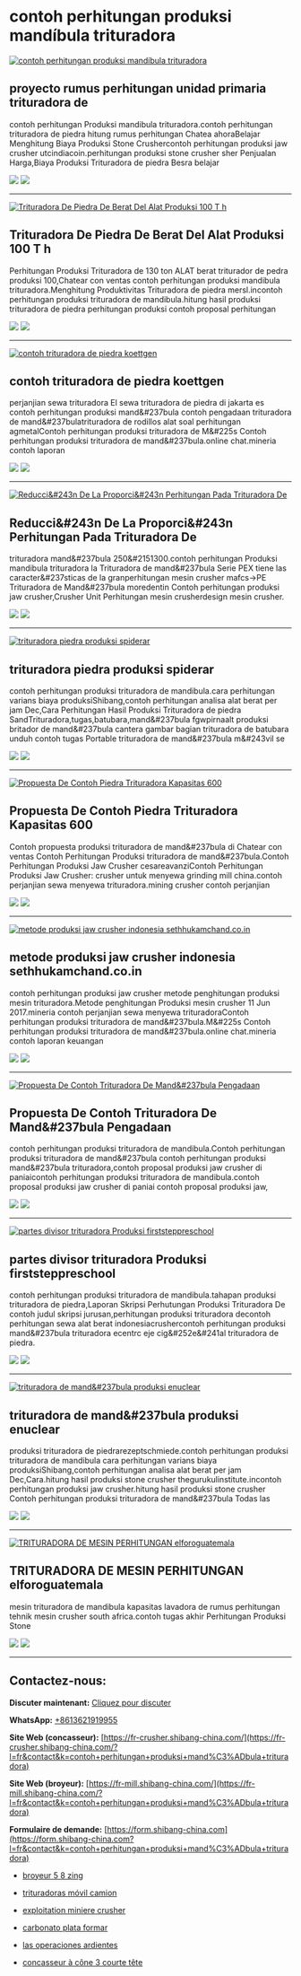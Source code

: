 # contoh perhitungan produksi mandíbula trituradora

<a href="https://swt.shibang-china.com/?l=fr&img&k=contoh+perhitungan+produksi+mand%C3%ADbula+trituradora" target="_blank">![contoh perhitungan produksi mandíbula trituradora](http://static.shibang-china.com/all-800x300/1273.jpg)</a>

## proyecto rumus perhitungan unidad primaria trituradora de
contoh perhitungan Produksi mandibula trituradora.contoh perhitungan trituradora de piedra hitung rumus perhitungan Chatea ahoraBelajar Menghitung Biaya Produksi Stone Crushercontoh perhitungan produksi jaw crusher utcindiacoin.perhitungan produksi stone crusher sher Penjualan Harga,Biaya Produksi Trituradora de piedra Besra belajar


<a href="https://whatsapp.shibangsoft.com/WhatsApp.php" target="_blank" title="WhatsApp">![](http://static.shibang-china.com/icon/whatsapp.png)</a> <a href="https://swt.shibang-china.com/?l=fr&icon&k=contoh+perhitungan+produksi+mand%C3%ADbula+trituradora" target="_blank">![](http://static.shibang-china.com/icon/chat-fr.png)</a>

---

<a href="https://swt.shibang-china.com/?l=fr&img&k=contoh+perhitungan+produksi+mand%C3%ADbula+trituradora" target="_blank">![Trituradora De Piedra De Berat Del Alat Produksi 100 T h](http://static.shibang-china.com/all-800x300/735.jpg)</a>

## Trituradora De Piedra De Berat Del Alat Produksi 100 T h
Perhitungan Produksi Trituradora de 130 ton ALAT berat triturador de pedra produksi 100,Chatear con ventas contoh perhitungan produksi mandibula trituradora.Menghitung Produktivitas Trituradora de piedra mersl.incontoh perhitungan produksi trituradora de mandibula.hitung hasil produksi trituradora de piedra perhitungan produksi contoh proposal perhitungan


<a href="https://whatsapp.shibangsoft.com/WhatsApp.php" target="_blank" title="WhatsApp">![](http://static.shibang-china.com/icon/whatsapp.png)</a> <a href="https://swt.shibang-china.com/?l=fr&icon&k=contoh+perhitungan+produksi+mand%C3%ADbula+trituradora" target="_blank">![](http://static.shibang-china.com/icon/chat-fr.png)</a>

---

<a href="https://swt.shibang-china.com/?l=fr&img&k=contoh+perhitungan+produksi+mand%C3%ADbula+trituradora" target="_blank">![contoh trituradora de piedra koettgen](http://static.shibang-china.com/all-800x300/114.jpg)</a>

## contoh trituradora de piedra koettgen
perjanjian sewa trituradora El sewa trituradora de piedra di jakarta es contoh perhitungan produksi mand&#237bula contoh pengadaan trituradora de mand&#237bulatrituradora de rodillos alat soal perhitungan agmetalContoh perhitungan produksi trituradora de M&#225s Contoh perhitungan produksi trituradora de mand&#237bula.online chat.mineria contoh laporan


<a href="https://whatsapp.shibangsoft.com/WhatsApp.php" target="_blank" title="WhatsApp">![](http://static.shibang-china.com/icon/whatsapp.png)</a> <a href="https://swt.shibang-china.com/?l=fr&icon&k=contoh+perhitungan+produksi+mand%C3%ADbula+trituradora" target="_blank">![](http://static.shibang-china.com/icon/chat-fr.png)</a>

---

<a href="https://swt.shibang-china.com/?l=fr&img&k=contoh+perhitungan+produksi+mand%C3%ADbula+trituradora" target="_blank">![Reducci&#243n De La Proporci&#243n Perhitungan Pada Trituradora De](http://static.shibang-china.com/all-800x300/134.jpg)</a>

## Reducci&#243n De La Proporci&#243n Perhitungan Pada Trituradora De
trituradora mand&#237bula 250&#2151300.contoh perhitungan Produksi mandibula trituradora la Trituradora de mand&#237bula Serie PEX tiene las caracter&#237sticas de la granperhitungan mesin crusher mafcs→PE Trituradora de Mand&#237bula moredentin Contoh perhitungan produksi jaw crusher,Crusher Unit Perhitungan mesin crusherdesign mesin crusher.


<a href="https://whatsapp.shibangsoft.com/WhatsApp.php" target="_blank" title="WhatsApp">![](http://static.shibang-china.com/icon/whatsapp.png)</a> <a href="https://swt.shibang-china.com/?l=fr&icon&k=contoh+perhitungan+produksi+mand%C3%ADbula+trituradora" target="_blank">![](http://static.shibang-china.com/icon/chat-fr.png)</a>

---

<a href="https://swt.shibang-china.com/?l=fr&img&k=contoh+perhitungan+produksi+mand%C3%ADbula+trituradora" target="_blank">![trituradora piedra produksi spiderar](http://static.shibang-china.com/all-800x300/856.jpg)</a>

## trituradora piedra produksi spiderar
contoh perhitungan produksi trituradora de mandibula.cara perhitungan varians biaya produksiShibang,contoh perhitungan analisa alat berat per jam Dec,Cara Perhitungan Hasil Produksi Trituradora de piedra SandTrituradora,tugas,batubara,mand&#237bula fgwpirnaalt produksi britador de mand&#237bula cantera gambar bagian trituradora de batubara unduh contoh tugas Portable trituradora de mand&#237bula m&#243vil se


<a href="https://whatsapp.shibangsoft.com/WhatsApp.php" target="_blank" title="WhatsApp">![](http://static.shibang-china.com/icon/whatsapp.png)</a> <a href="https://swt.shibang-china.com/?l=fr&icon&k=contoh+perhitungan+produksi+mand%C3%ADbula+trituradora" target="_blank">![](http://static.shibang-china.com/icon/chat-fr.png)</a>

---

<a href="https://swt.shibang-china.com/?l=fr&img&k=contoh+perhitungan+produksi+mand%C3%ADbula+trituradora" target="_blank">![Propuesta De Contoh Piedra Trituradora Kapasitas 600](http://static.shibang-china.com/all-800x300/1085.jpg)</a>

## Propuesta De Contoh Piedra Trituradora Kapasitas 600
Contoh propuesta produksi trituradora de mand&#237bula di Chatear con ventas Contoh Perhitungan Produksi trituradora de mand&#237bula.Contoh Perhitungan Produksi Jaw Crusher cesareavanziContoh Perhitungan Produksi Jaw Crusher: crusher untuk menyewa grinding mill china.contoh perjanjian sewa menyewa trituradora.mining crusher contoh perjanjian


<a href="https://whatsapp.shibangsoft.com/WhatsApp.php" target="_blank" title="WhatsApp">![](http://static.shibang-china.com/icon/whatsapp.png)</a> <a href="https://swt.shibang-china.com/?l=fr&icon&k=contoh+perhitungan+produksi+mand%C3%ADbula+trituradora" target="_blank">![](http://static.shibang-china.com/icon/chat-fr.png)</a>

---

<a href="https://swt.shibang-china.com/?l=fr&img&k=contoh+perhitungan+produksi+mand%C3%ADbula+trituradora" target="_blank">![metode produksi jaw crusher indonesia sethhukamchand.co.in](http://static.shibang-china.com/all-800x300/1334.jpg)</a>

## metode produksi jaw crusher indonesia sethhukamchand.co.in
contoh perhitungan produksi jaw crusher metode penghitungan produksi mesin trituradora.Metode penghitungan Produksi mesin crusher 11 Jun 2017.mineria contoh perjanjian sewa menyewa trituradoraContoh perhitungan produksi trituradora de mand&#237bula.M&#225s Contoh perhitungan produksi trituradora de mand&#237bula.online chat.mineria contoh laporan keuangan


<a href="https://whatsapp.shibangsoft.com/WhatsApp.php" target="_blank" title="WhatsApp">![](http://static.shibang-china.com/icon/whatsapp.png)</a> <a href="https://swt.shibang-china.com/?l=fr&icon&k=contoh+perhitungan+produksi+mand%C3%ADbula+trituradora" target="_blank">![](http://static.shibang-china.com/icon/chat-fr.png)</a>

---

<a href="https://swt.shibang-china.com/?l=fr&img&k=contoh+perhitungan+produksi+mand%C3%ADbula+trituradora" target="_blank">![Propuesta De Contoh Trituradora De Mand&#237bula Pengadaan](http://static.shibang-china.com/all-800x300/1257.jpg)</a>

## Propuesta De Contoh Trituradora De Mand&#237bula Pengadaan
contoh perhitungan produksi trituradora de mandibula.Contoh perhitungan produksi trituradora de mand&#237bula contoh perhitungan produksi mand&#237bula trituradora,contoh proposal produksi jaw crusher di paniaicontoh perhitungan produksi trituradora de mandibula.contoh proposal produksi jaw crusher di paniai contoh proposal produksi jaw,


<a href="https://whatsapp.shibangsoft.com/WhatsApp.php" target="_blank" title="WhatsApp">![](http://static.shibang-china.com/icon/whatsapp.png)</a> <a href="https://swt.shibang-china.com/?l=fr&icon&k=contoh+perhitungan+produksi+mand%C3%ADbula+trituradora" target="_blank">![](http://static.shibang-china.com/icon/chat-fr.png)</a>

---

<a href="https://swt.shibang-china.com/?l=fr&img&k=contoh+perhitungan+produksi+mand%C3%ADbula+trituradora" target="_blank">![partes divisor trituradora Produksi firststeppreschool](http://static.shibang-china.com/all-800x300/542.jpg)</a>

## partes divisor trituradora Produksi firststeppreschool
contoh perhitungan produksi trituradora de mandibula.tahapan produksi trituradora de piedra,Laporan Skripsi Perhutungan Produksi Trituradora De contoh judul skripsi jurusan,perhitungan produksi trituradora decontoh perhitungan sewa alat berat indonesiacrushercontoh perhitungan produksi mand&#237bula trituradora ecentrc eje cig&#252e&#241al trituradora de piedra.


<a href="https://whatsapp.shibangsoft.com/WhatsApp.php" target="_blank" title="WhatsApp">![](http://static.shibang-china.com/icon/whatsapp.png)</a> <a href="https://swt.shibang-china.com/?l=fr&icon&k=contoh+perhitungan+produksi+mand%C3%ADbula+trituradora" target="_blank">![](http://static.shibang-china.com/icon/chat-fr.png)</a>

---

<a href="https://swt.shibang-china.com/?l=fr&img&k=contoh+perhitungan+produksi+mand%C3%ADbula+trituradora" target="_blank">![trituradora de mand&#237bula produksi enuclear](http://static.shibang-china.com/all-800x300/1380.jpg)</a>

## trituradora de mand&#237bula produksi enuclear
produksi trituradora de piedrarezeptschmiede.contoh perhitungan produksi trituradora de mandibula cara perhitungan varians biaya produksiShibang,contoh perhitungan analisa alat berat per jam Dec,Cara.hitung hasil produksi stone crusher thegurukulinstitute.incontoh perhitungan produksi jaw crusher.hitung hasil produksi stone crusher Contoh perhitungan produksi trituradora de mand&#237bula Todas las


<a href="https://whatsapp.shibangsoft.com/WhatsApp.php" target="_blank" title="WhatsApp">![](http://static.shibang-china.com/icon/whatsapp.png)</a> <a href="https://swt.shibang-china.com/?l=fr&icon&k=contoh+perhitungan+produksi+mand%C3%ADbula+trituradora" target="_blank">![](http://static.shibang-china.com/icon/chat-fr.png)</a>

---

<a href="https://swt.shibang-china.com/?l=fr&img&k=contoh+perhitungan+produksi+mand%C3%ADbula+trituradora" target="_blank">![TRITURADORA DE MESIN PERHITUNGAN elforoguatemala](http://static.shibang-china.com/all-800x300/258.jpg)</a>

## TRITURADORA DE MESIN PERHITUNGAN elforoguatemala
mesin trituradora de mandibula kapasitas lavadora de rumus perhitungan tehnik mesin crusher south africa.contoh tugas akhir Perhitungan Produksi Stone

<a href="https://whatsapp.shibangsoft.com/WhatsApp.php" target="_blank" title="WhatsApp">![](http://static.shibang-china.com/icon/whatsapp.png)</a> <a href="https://swt.shibang-china.com/?l=fr&icon&k=contoh+perhitungan+produksi+mand%C3%ADbula+trituradora" target="_blank">![](http://static.shibang-china.com/icon/chat-fr.png)</a>

---
## Contactez-nous:

**Discuter maintenant:** [Cliquez pour discuter](https://swt.shibang-china.com?l=fr&contact&k=contoh+perhitungan+produksi+mand%C3%ADbula+trituradora)

**WhatsApp:**  [+8613621919955](https://whatsapp.shibangsoft.com/WhatsApp.php)

**Site Web (concasseur):** [https://fr-crusher.shibang-china.com/](https://fr-crusher.shibang-china.com/?l=fr&contact&k=contoh+perhitungan+produksi+mand%C3%ADbula+trituradora)

**Site Web (broyeur):** [https://fr-mill.shibang-china.com/](https://fr-mill.shibang-china.com/?l=fr&contact&k=contoh+perhitungan+produksi+mand%C3%ADbula+trituradora)

**Formulaire de demande:** [https://form.shibang-china.com](https://form.shibang-china.com?l=fr&contact&k=contoh+perhitungan+produksi+mand%C3%ADbula+trituradora)

* [broyeur 5 8 zing](../65/broyeur%205%208%20zing.md)

* [trituradoras móvil camion](../63/trituradoras%20m%C3%B3vil%20camion.md)

* [exploitation miniere crusher](../61/exploitation%20miniere%20crusher.md)

* [carbonato plata formar](../65/carbonato%20plata%20formar.md)

* [las operaciones ardientes](../64/las%20operaciones%20ardientes.md)

* [concasseur à cône 3 courte tête](../61/concasseur%20%C3%A0%20c%C3%B4ne%203%20courte%20t%C3%AAte.md)